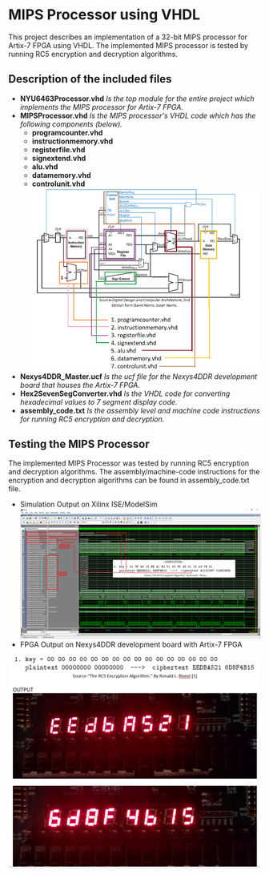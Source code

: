 # MIPS Processor using VHDL
This project describes an implementation of a 32-bit MIPS processor for Artix-7 FPGA using VHDL. The implemented MIPS processor is tested by running RC5 encryption and decryption algorithms.
## Description of the included files
* **NYU6463Processor.vhd** *Is the top module for the entire project which implements the MIPS processor for Artix-7 FPGA.*
* **MIPSProcessor.vhd** *Is the MIPS processor's VHDL code which has the following components (below).*
  * **programcounter.vhd**
  * **instructionmemory.vhd**
  * **registerfile.vhd**
  * **signextend.vhd**
  * **alu.vhd**
  * **datamemory.vhd**
  * **controlunit.vhd**
![Image of components](https://raw.githubusercontent.com/cm4233/MIPS-Processor-VHDL/master/processorComponents.png)
* **Nexys4DDR_Master.ucf** *Is the ucf file for the Nexys4DDR development board that houses the Artix-7 FPGA.*
* **Hex2SevenSegConverter.vhd**	*Is the VHDL code for converting hexadecimal values to 7 segment display code.*
* **assembly_code.txt** *Is the assembly level and machine code instructions for running RC5 encryption and decryption.*
## Testing the MIPS Processor
The implemented MIPS Processor was tested by running RC5 encryption and decryption algorithms. The assembly/machine-code instructions for the encryption and decryption algorithms can be found in assembly_code.txt file.
* Simulation Output on Xilinx ISE/ModelSim
![Image of simout](https://github.com/cm4233/MIPS-Processor-VHDL/blob/master/Outputs/simulation%20output-rc5%20encrypt.png?raw=true)
* FPGA Output on Nexys4DDR development board with Artix-7 FPGA

![Image of fpgaout](https://github.com/cm4233/MIPS-Processor-VHDL/blob/master/Outputs/onboard%20output-rc5%20encrypt.png?raw=true)
